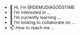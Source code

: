 - 👋 Hi, I’m @IDEMUDIAGODSTIME
- 👀 I’m interested in ...
- 🌱 I’m currently learning ...
- 💞️ I’m looking to collaborate on ...
- 📫 How to reach me ...

<!---
IDEMUDIAGODSTIME/IDEMUDIAGODSTIME is a ✨ special ✨ repository because its `README.md` (this file) appears on your GitHub profile.
You can click the Preview link to take a look at your changes.
--->
